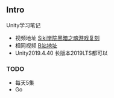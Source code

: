
## Intro
Unity学习笔记  
* 视频地址 [Siki学院黑暗之魂游戏复刻](https://www.sikiedu.com/course/1058)
* 相同视频 [B站地址](https://www.bilibili.com/video/BV1wY4y1F7D1/?spm_id_from=333.337.search-card.all.click)  
* Unity2019.4.40 长版本2019LTS都可以  

### TODO
 * 每天5集  
 * Go  

